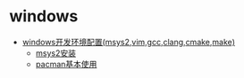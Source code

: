 # windows

- [windows开发环境配置(msys2,vim,gcc,clang,cmake,make)](-)
  - [msys2安装](msys2.install.md)
  - [pacman基本使用](pacman.use.md)
